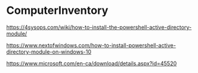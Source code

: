 # ComputerInventory

https://4sysops.com/wiki/how-to-install-the-powershell-active-directory-module/

https://www.nextofwindows.com/how-to-install-powershell-active-directory-module-on-windows-10

https://www.microsoft.com/en-ca/download/details.aspx?id=45520